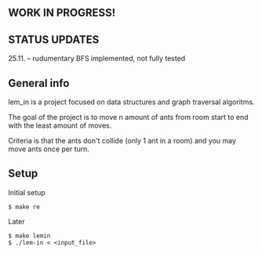 ## WORK IN PROGRESS!

## STATUS UPDATES
25.11. – rudumentary BFS implemented, not fully tested

## General info
lem_in is a project focused on data structures and graph traversal algoritms.

The goal of the project is to move n amount of ants from room start to end with the
least amount of moves.

Criteria is that the ants don't collide (only 1 ant in a room) and you may move ants once
per turn.

## Setup
Initial setup

```
$ make re
```

Later

```
$ make lemin
$ ./lem-in < <input_file>
```